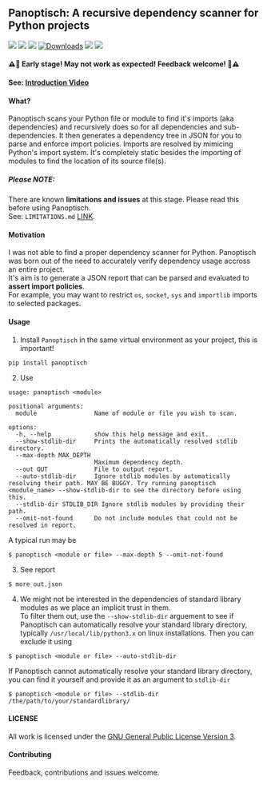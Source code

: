  ## Panoptisch: A recursive dependency scanner for Python projects
![](https://img.shields.io/github/commit-activity/w/R9295/panoptisch?style=flat-square)
![](https://img.shields.io/github/issues/R9295/panoptisch?style=flat-square)
![](https://img.shields.io/pypi/v/panoptisch?style=flat-square)
[![Downloads](https://pepy.tech/badge/panoptisch/week)](https://pepy.tech/project/panoptisch)
![](https://img.shields.io/pypi/format/panoptisch?style=flat-square)
![](https://img.shields.io/badge/code%20style-black-000000.svg)
####  ⚠️🚨 Early stage! May not work as expected! Feedback welcome! 🚨⚠️
#### See: [Introduction Video](https://youtu.be/bDJWl_odXx0)
#### What?
Panoptisch scans your Python file or module to find it's imports (aka dependencies) and recursively does so for all dependencies and sub-dependencies.
It then generates a dependency tree in JSON for you to parse and enforce import policies.
Imports are resolved by mimicing Python's import system. It's completely static besides the importing of modules to find the location of its source file(s).  

##### Please NOTE:
There are known **limitations and issues** at this stage. Please read this before using Panoptisch.  
See: ``LIMITATIONS.md`` [LINK](LIMITATIONS.md).


#### Motivation
I was not able to find a proper dependency scanner for Python. Panoptisch was born out of the need to accurately verify dependency usage accross an entire project.  
It's aim is to generate a JSON report that can be parsed and evaluated to **assert import policies**.  
For example, you may want to restrict ``os``, ``socket``, ``sys`` and ``importlib`` imports to selected packages.


#### Usage

1. Install ``Panoptisch`` in the same virtual environment as your project, this is important!  
```
pip install panoptisch
```

2. Use
```
usage: panoptisch <module>

positional arguments:
  module                Name of module or file you wish to scan.

options:
  -h, --help            show this help message and exit.
  --show-stdlib-dir     Prints the automatically resolved stdlib directory.
  --max-depth MAX_DEPTH
                        Maximum dependency depth.
  --out OUT             File to output report.
  --auto-stdlib-dir     Ignore stdlib modules by automatically resolving their path. MAY BE BUGGY. Try running panoptisch <module_name> --show-stdlib-dir to see the directory before using this.
  --stdlib-dir STDLIB_DIR Ignore stdlib modules by providing their path.
  --omit-not-found      Do not include modules that could not be resolved in report.
```
A typical run may be
```
$ panoptisch <module or file> --max-depth 5 --omit-not-found
```
3. See report
```
$ more out.json
```
4. We might not be interested in the dependencies of standard library modules as we place an implicit trust in them.  
To filter them out, use the ``--show-stdlib-dir`` arguement to see if Panoptisch can automatically resolve your standard library directory, typically ``/usr/local/lib/python3.x`` on linux installations. Then you can exclude it using 
```
$ panoptisch <module or file> --auto-stdlib-dir
```
If Panoptisch cannot automatically resolve your standard library directory, you can find it yourself and provide it as an argument to ``stdlib-dir``
```
$ panoptisch <module or file> --stdlib-dir /the/path/to/your/standardlibrary/
```
#### LICENSE
All work is licensed under the [GNU General Public License Version 3](https://www.gnu.org/licenses/gpl-3.0.en.html).

#### Contributing
Feedback, contributions and issues welcome. 

